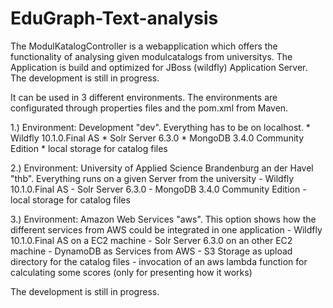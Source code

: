 # EduGraph-Text-analysis

The ModulKatalogController is a webapplication which offers the functionality of analysing given modulcatalogs from universitys.
The Application is build and optimized for JBoss (wildfly) Application Server. The development is still in progress. 

It can be used in 3 different environments. The environments are configurated through properties files and the pom.xml from Maven.

1.) Environment: Development "dev". Everything has to be on localhost. 
    * Wildfly 10.1.0.Final AS
    * Solr Server 6.3.0 
    * MongoDB 3.4.0 Community Edition
    * local storage for catalog files
    
2.) Environment: University of Applied Science Brandenburg an der Havel "thb". Everything runs on a given Server from the university
    - Wildfly 10.1.0.Final AS
    - Solr Server 6.3.0
    - MongoDB 3.4.0 Community Edition
    - local storage for catalog files

3.) Environment: Amazon Web Services "aws". This option shows how the different services from AWS could be integrated in one application
    - Wildfly 10.1.0.Final AS on a EC2 machine
    - Solr Server 6.3.0 on an other EC2 machine
    - DynamoDB as Services from AWS
    - S3 Storage as upload directory for the catalog files
    - invocation of an aws lambda function for calculating some scores (only for presenting how it works) 


The development is still in progress.

